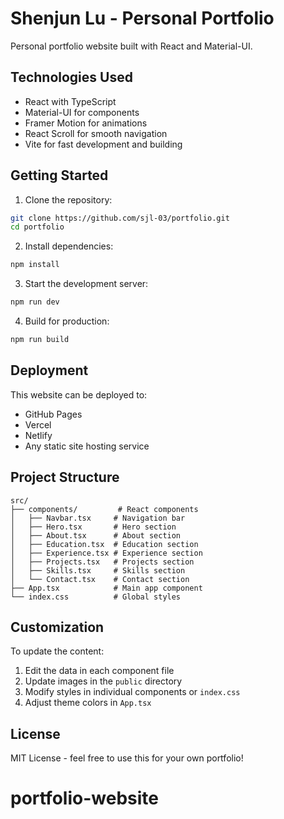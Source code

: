 # Shenjun Lu - Personal Portfolio

Personal portfolio website built with React and Material-UI.

## Technologies Used

- React with TypeScript
- Material-UI for components
- Framer Motion for animations
- React Scroll for smooth navigation
- Vite for fast development and building

## Getting Started

1. Clone the repository:
```bash
git clone https://github.com/sjl-03/portfolio.git
cd portfolio
```

2. Install dependencies:
```bash
npm install
```

3. Start the development server:
```bash
npm run dev
```

4. Build for production:
```bash
npm run build
```

## Deployment

This website can be deployed to:

- GitHub Pages
- Vercel
- Netlify
- Any static site hosting service

## Project Structure

```
src/
├── components/         # React components
│   ├── Navbar.tsx     # Navigation bar
│   ├── Hero.tsx       # Hero section
│   ├── About.tsx      # About section
│   ├── Education.tsx  # Education section
│   ├── Experience.tsx # Experience section
│   ├── Projects.tsx   # Projects section
│   ├── Skills.tsx     # Skills section
│   └── Contact.tsx    # Contact section
├── App.tsx            # Main app component
└── index.css          # Global styles
```

## Customization

To update the content:

1. Edit the data in each component file
2. Update images in the `public` directory
3. Modify styles in individual components or `index.css`
4. Adjust theme colors in `App.tsx`

## License

MIT License - feel free to use this for your own portfolio!
# portfolio-website
